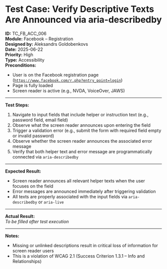 # Test Case: Verify Descriptive Texts Are Announced via aria-describedby

**ID:** TC_FB_ACC_006  
**Module:** Facebook – Registration  
**Designed by:** Aleksandrs Goldobenkovs  
**Date:** 2025-06-22  
**Priority:** High  
**Type:** Accessibility  
**Preconditions:**  
- User is on the Facebook registration page  ([`https://www.facebook.com/r.php?entry_point=login`](https://www.facebook.com/r.php?entry_point=login))
- Page is fully loaded  
- Screen reader is active (e.g., NVDA, VoiceOver, JAWS)

---

**Test Steps:**

1. Navigate to input fields that include helper or instruction text (e.g., password field, email field)  
2. Observe what the screen reader announces upon entering the field  
3. Trigger a validation error (e.g., submit the form with required field empty or invalid password)  
4. Observe whether the screen reader announces the associated error message  
5. Verify that both helper text and error message are programmatically connected via `aria-describedby`

---

**Expected Result:**  
- Screen reader announces all relevant helper texts when the user focuses on the field  
- Error messages are announced immediately after triggering validation  
- All texts are properly associated with the input fields via `aria-describedby` or `aria-live`

---

**Actual Result:**  
_To be filled after test execution_

---

**Notes:**  
- Missing or unlinked descriptions result in critical loss of information for screen reader users  
- This is a violation of WCAG 2.1 (Success Criterion 1.3.1 – Info and Relationships)
